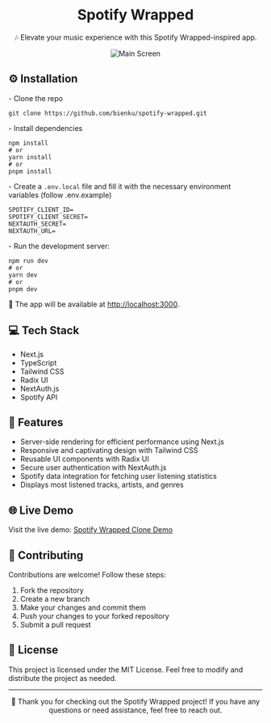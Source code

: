 <h1 align="center">Spotify Wrapped</h1>
<p align="center">🎶 Elevate your music experience with this Spotify Wrapped-inspired app.</p>
<p align="center"><img src="https://github.com/bienku/spotify-wrapped/assets/99097883/021f30cd-e0df-4778-94f3-676dda0ce700" alt="Main Screen"></p>
<h2>⚙️ Installation</h2>
<p>- Clone the repo</p>
<pre><code>git clone https://github.com/bienku/spotify-wrapped.git</code></pre>
<p>- Install dependencies</p>
<pre><code>npm install
# or
yarn install
# or
pnpm install</code></pre>
<p>- Create a <code>.env.local</code> file and fill it with the necessary environment variables (follow .env.example)</p>
<pre><code>SPOTIFY_CLIENT_ID=
SPOTIFY_CLIENT_SECRET=
NEXTAUTH_SECRET=
NEXTAUTH_URL=</code></pre>
<p>- Run the development server:</p>
<pre><code>npm run dev
# or
yarn dev
# or
pnpm dev
</code></pre>
<p>🔗 The app will be available at <a href="http://localhost:3000">http://localhost:3000</a>.</p>
<h2>💻 Tech Stack</h2>
<ul>
  <li>Next.js</li>
  <li>TypeScript</li>
  <li>Tailwind CSS</li>
  <li>Radix UI</li>
  <li>NextAuth.js</li>
  <li>Spotify API</li>
</ul>
<h2>🌟 Features</h2>
<ul>
  <li>Server-side rendering for efficient performance using Next.js</li>
  <li>Responsive and captivating design with Tailwind CSS</li>
  <li>Reusable UI components with Radix UI</li>
  <li>Secure user authentication with NextAuth.js</li>
  <li>Spotify data integration for fetching user listening statistics</li>
  <li>Displays most listened tracks, artists, and genres</li>
</ul>
<h2>🌐 Live Demo</h2>
<p>Visit the live demo: <a href="https://spotify-clone-sable-zeta.vercel.app/">Spotify Wrapped Clone Demo</a></p>
<h2>🤝 Contributing</h2>
<p>Contributions are welcome! Follow these steps:</p>
<ol>
  <li>Fork the repository</li>
  <li>Create a new branch</li>
  <li>Make your changes and commit them</li>
  <li>Push your changes to your forked repository</li>
  <li>Submit a pull request</li>
</ol>
<h2>📄 License</h2>
<p>This project is licensed under the MIT License. Feel free to modify and distribute the project as needed.</p>
<hr>
<p align="center">🙌 Thank you for checking out the Spotify Wrapped project! If you have any questions or need assistance, feel free to reach out.</p>
